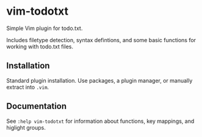 # vim-todotxt

Simple Vim plugin for todo.txt.

Includes filetype detection, syntax defintions, and some basic functions for working with todo.txt files.

## Installation

Standard plugin installation. Use packages, a plugin manager, or manually extract into `.vim`.

## Documentation

See `:help vim-todotxt` for information about functions, key mappings, and higlight groups.
